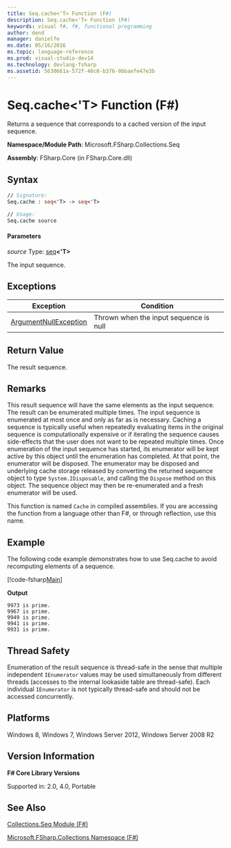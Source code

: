 ```yaml
---
title: Seq.cache<'T> Function (F#)
description: Seq.cache<'T> Function (F#)
keywords: visual f#, f#, functional programming
author: dend
manager: danielfe
ms.date: 05/16/2016
ms.topic: language-reference
ms.prod: visual-studio-dev14
ms.technology: devlang-fsharp
ms.assetid: 5630661a-572f-40c0-b376-9bbaefe47e3b
---
```


# Seq.cache<'T> Function (F#)

Returns a sequence that corresponds to a cached version of the input sequence.

**Namespace/Module Path**: Microsoft.FSharp.Collections.Seq

**Assembly**: FSharp.Core (in FSharp.Core.dll)


## Syntax

```fsharp
// Signature:
Seq.cache : seq<'T> -> seq<'T>

// Usage:
Seq.cache source
```

#### Parameters
*source*
Type: [seq](https://msdn.microsoft.com/library/2f0c87c6-8a0d-4d33-92a6-10d1d037ce75)**&lt;'T&gt;**


The input sequence.

## Exceptions
|Exception|Condition|
|----|----|
|[ArgumentNullException](https://msdn.microsoft.com/library/system.argumentnullexception.aspx)|Thrown when the input sequence is null|

## Return Value
The result sequence.

## Remarks
This result sequence will have the same elements as the input sequence. The result can be enumerated multiple times. The input sequence is enumerated at most once and only as far as is necessary. Caching a sequence is typically useful when repeatedly evaluating items in the original sequence is computationally expensive or if iterating the sequence causes side-effects that the user does not want to be repeated multiple times. Once enumeration of the input sequence has started, its enumerator will be kept active by this object until the enumeration has completed. At that point, the enumerator will be disposed. The enumerator may be disposed and underlying cache storage released by converting the returned sequence object to type `System.IDisposable`, and calling the `Dispose` method on this object. The sequence object may then be re-enumerated and a fresh enumerator will be used.

This function is named `Cache` in compiled assemblies. If you are accessing the function from a language other than F#, or through reflection, use this name.

## Example

The following code example demonstrates how to use Seq.cache to avoid recomputing elements of a sequence.

[!code-fsharp[Main](snippets/fssequences/snippet27.fs)]

**Output**

```
9973 is prime.
9967 is prime.
9949 is prime.
9941 is prime.
9931 is prime.
```

## Thread Safety
Enumeration of the result sequence is thread-safe in the sense that multiple independent `IEnumerator` values may be used simultaneously from different threads (accesses to the internal lookaside table are thread-safe). Each individual `IEnumerator` is not typically thread-safe and should not be accessed concurrently.


## Platforms
Windows 8, Windows 7, Windows Server 2012, Windows Server 2008 R2


## Version Information
**F# Core Library Versions**

Supported in: 2.0, 4.0, Portable

## See Also
[Collections.Seq Module &#40;F&#35;&#41;](Collections.Seq-Module-%5BFSharp%5D.md)

[Microsoft.FSharp.Collections Namespace &#40;F&#35;&#41;](Microsoft.FSharp.Collections-Namespace-%5BFSharp%5D.md)
